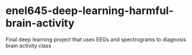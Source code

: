 # enel645-deep-learning-harmful-brain-activity
Final deep learning project that uses EEGs and spectrograms to diagnosis brain activity class
